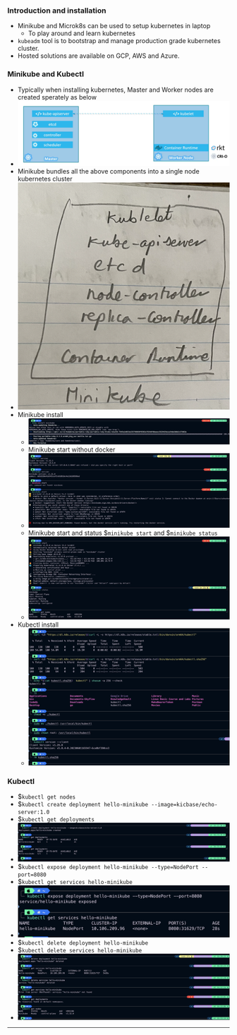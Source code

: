 

### Introduction and installation

- Minikube and Microk8s can be used to setup kubernetes in laptop
	- To play around and learn kubernetes
- `kubeadm` tool is to bootstrap and manage production grade kubernetes cluster.
- Hosted solutions are available on GCP, AWS and Azure.

### Minikube and Kubectl

- Typically when installing kubernetes, Master and Worker nodes are created sperately as below
- ![master-workernodes.png](Attachments/master-workernodes.png)
- Minikube bundles all the above components into a single node kubernetes cluster
- ![minikube.png](Attachments/minikube.png)
- Minikube install
	- ![minikubeinstall.png](Attachments/minikubeinstall.png)
	- Minikube start without docker
	- ![minikubestartwithoutdocker.png](Attachments/minikubestartwithoutdocker.png)
	- Minikube start and status $`minikube start` and $`minikube status`
	- ![minikubestartstatuskubectlgetnodes.png](Attachments/minikubestartstatuskubectlgetnodes.png)
- Kubectl install
	- ![kubectlinstall.png](Attachments/kubectlinstall.png)

### Kubectl

- $`kubectl get nodes`
- $`kubectl create deployment hello-minikube --image=kicbase/echo-server:1.0`
- $`kubectl get deployments`
- ![kubectlcreatedeployment.png](Attachments/kubectlcreatedeployment.png)
- $`kubectl expose deployment hello-minikube --type=NodePort --port=8080`
- $`kubectl get services hello-minikube`
- ![kubectlexposedeploymentgetservices.png](Attachments/kubectlexposedeploymentgetservices.png)
- $`kubectl delete deployment hello-minikube`
- $`kubectl delete services hello-minikube`
- ![kubectldeletedeploymentservice.png](Attachments/kubectldeletedeploymentservice.png)


---
